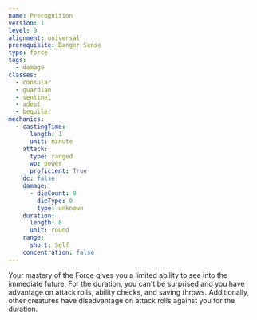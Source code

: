 ```yaml
---
name: Precognition
version: 1
level: 9
alignment: universal
prerequisite: Danger Sense
type: force
tags:
  - damage
classes:
  - consular
  - guardian
  - sentinel
  - adept
  - beguiler
mechanics:
  - castingTime:
      length: 1
      unit: minute
    attack:
      type: ranged
      wp: power
      proficient: True
    dc: false
    damage:
      - dieCount: 0
        dieType: 0
        type: unknown
    duration:
      length: 8
      unit: round
    range:
      short: Self
    concentration: false
---
```

Your mastery of the Force gives you a limited ability to see into the immediate future. For the duration, you can't be surprised and you have advantage on attack rolls, ability checks, and saving throws. Additionally, other creatures have disadvantage on attack rolls against you for the duration.
    